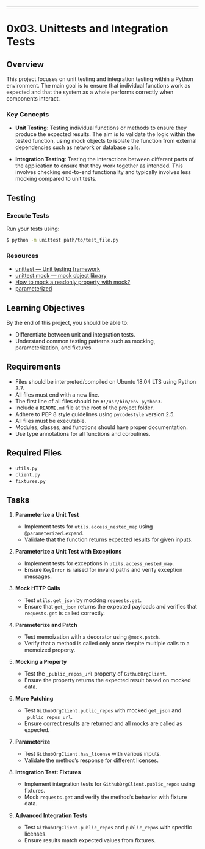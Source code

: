 ---

# 0x03. Unittests and Integration Tests

## Overview

This project focuses on unit testing and integration testing within a Python environment. The main goal is to ensure that individual functions work as expected and that the system as a whole performs correctly when components interact. 

### Key Concepts

- **Unit Testing**: Testing individual functions or methods to ensure they produce the expected results. The aim is to validate the logic within the tested function, using mock objects to isolate the function from external dependencies such as network or database calls.

- **Integration Testing**: Testing the interactions between different parts of the application to ensure that they work together as intended. This involves checking end-to-end functionality and typically involves less mocking compared to unit tests.

## Testing

### Execute Tests

Run your tests using:
```sh
$ python -m unittest path/to/test_file.py
```

### Resources

- [unittest — Unit testing framework](https://docs.python.org/3/library/unittest.html)
- [unittest.mock — mock object library](https://docs.python.org/3/library/unittest.mock.html)
- [How to mock a readonly property with mock?](https://docs.python.org/3/library/unittest.mock.html#mock-objects)
- [parameterized](https://parameterized.readthedocs.io/en/latest/)

## Learning Objectives

By the end of this project, you should be able to:

- Differentiate between unit and integration tests.
- Understand common testing patterns such as mocking, parameterization, and fixtures.

## Requirements

- Files should be interpreted/compiled on Ubuntu 18.04 LTS using Python 3.7.
- All files must end with a new line.
- The first line of all files should be `#!/usr/bin/env python3`.
- Include a `README.md` file at the root of the project folder.
- Adhere to PEP 8 style guidelines using `pycodestyle` version 2.5.
- All files must be executable.
- Modules, classes, and functions should have proper documentation.
- Use type annotations for all functions and coroutines.

## Required Files

- `utils.py`
- `client.py`
- `fixtures.py`

## Tasks

1. **Parameterize a Unit Test**
   - Implement tests for `utils.access_nested_map` using `@parameterized.expand`.
   - Validate that the function returns expected results for given inputs.

2. **Parameterize a Unit Test with Exceptions**
   - Implement tests for exceptions in `utils.access_nested_map`.
   - Ensure `KeyError` is raised for invalid paths and verify exception messages.

3. **Mock HTTP Calls**
   - Test `utils.get_json` by mocking `requests.get`.
   - Ensure that `get_json` returns the expected payloads and verifies that `requests.get` is called correctly.

4. **Parameterize and Patch**
   - Test memoization with a decorator using `@mock.patch`.
   - Verify that a method is called only once despite multiple calls to a memoized property.

5. **Mocking a Property**
   - Test the `_public_repos_url` property of `GithubOrgClient`.
   - Ensure the property returns the expected result based on mocked data.

6. **More Patching**
   - Test `GithubOrgClient.public_repos` with mocked `get_json` and `_public_repos_url`.
   - Ensure correct results are returned and all mocks are called as expected.

7. **Parameterize**
   - Test `GithubOrgClient.has_license` with various inputs.
   - Validate the method’s response for different licenses.

8. **Integration Test: Fixtures**
   - Implement integration tests for `GithubOrgClient.public_repos` using fixtures.
   - Mock `requests.get` and verify the method’s behavior with fixture data.

9. **Advanced Integration Tests**
   - Test `GithubOrgClient.public_repos` and `public_repos` with specific licenses.
   - Ensure results match expected values from fixtures.

